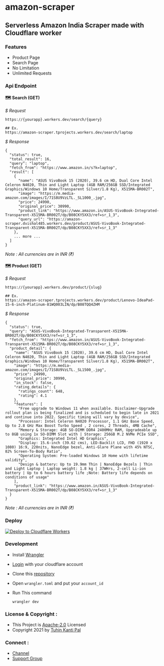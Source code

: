 # amazon-scraper
## Serverless Amazon India Scraper made with Cloudflare worker

### Features

- Product Page
- Search Page
- No Limitation
- Unlimited Requests

### Api Endpoint

#### 🗺 **Search (GET)**

*$ Request*

```
https://{yourapp}.workers.dev/search/{query}

## Ex.
https://amazon-scraper.tprojects.workers.dev/search/laptop
```
*$ Response*

```
{
  "status": true,
  "total_result": 16,
  "query": "laptop",
  "fetch_from": "https://www.amazon.in/s?k=laptop",
  "result": [
    {
      "name": "ASUS VivoBook 15 (2020), 39.6 cm HD, Dual Core Intel Celeron N4020, Thin and Light Laptop (4GB RAM/256GB SSD/Integrated Graphics/Windows 10 Home/Transparent Silver/1.8 Kg), X515MA-BR002T",
      "image": "https://m.media-amazon.com/images/I/71S8U9VzLTL._SL1000_.jpg",
      "price": 24990,
      "original_price": 30990,
      "product_link": "https://www.amazon.in/ASUS-VivoBook-Integrated-Transparent-X515MA-BR002T/dp/B08CKY5XX3/ref=sr_1_3",
      "query_url": "https://amazon-scraper.dvishal485.workers.dev/product/ASUS-VivoBook-Integrated-Transparent-X515MA-BR002T/dp/B08CKY5XX3/ref=sr_1_3"
    },
    ... more ...
  ]
}
```

*Note : All currencies are in INR (₹)*

#### 🗺 **Product (GET)**

*$ Request*

```
https://{yourapp}.workers.dev/product/{slug}

## Ex.
https://amazon-scraper.tprojects.workers.dev/product/Lenovo-IdeaPad-15-6-inch-Platinum-81WQ003LIN/dp/B08TQQ4ZHM
```

*$ Response*

```
{
  "status": true,
  "query": "ASUS-VivoBook-Integrated-Transparent-X515MA-BR002T/dp/B08CKY5XX3/ref=sr_1_3",
  "fetch_from": "https://www.amazon.in/ASUS-VivoBook-Integrated-Transparent-X515MA-BR002T/dp/B08CKY5XX3/ref=sr_1_3",
  "product_detail": {
    "name": "ASUS VivoBook 15 (2020), 39.6 cm HD, Dual Core Intel Celeron N4020, Thin and Light Laptop (4GB RAM/256GB SSD/Integrated Graphics/Windows 10 Home/Transparent Silver/1.8 Kg), X515MA-BR002T",
    "image": "https://m.media-amazon.com/images/I/71S8U9VzLTL._SL1500_.jpg",
    "price": 24990,
    "original_price": 30990,
    "in_stock": false,
    "rating_details": {
      "ratings_count": 648,
      "rating": 4.1
    },
    "features": [
      "Free upgrade to Windows 11 when available. Disclaimer-Upgrade rollout plan is being finalized and is scheduled to begin late in 2021 and continue into 2022. Specific timing will vary by device",
      "Processor: Intel Celeron N4020 Processor, 1.1 GHz Base Speed, Up to 2.8 GHz Max Boost Turbo Speed , 2 cores, 2 Threads, 4MB Cache",
      "Memory & Storage: 4GB SO-DIMM DDR4 2400MHz RAM, Upgradeable up to 8GB using 1x SO-DIMM Slot with | Storage: 256GB M.2 NVMe PCIe SSD",
      "Graphics: Integrated Intel HD Graphics",
      "Display: 15.6-inch (39.62 cms), LED-Backlit LCD, FHD (1920 x 1080) 16:9, 220nits, NanoEdge bezel, Anti-Glare Plane with 45% NTSC, 82% Screen-To-Body Ratio",
      "Operating System: Pre-loaded Windows 10 Home with lifetime validity",
      "Design & battery: Up to 19.9mm Thin | NanoEdge Bezels | Thin and Light Laptop | Laptop weight: 1.8 kg | 37WHrs, 2-cell Li-ion battery | Up to 6 hours battery life ;Note: Battery life depends on conditions of usage"
    ],
    "product_link": "https://www.amazon.in/ASUS-VivoBook-Integrated-Transparent-X515MA-BR002T/dp/B08CKY5XX3/ref=sr_1_3"
  }
}
```

*Note : All currencies are in INR (₹)*

### Deploy

[![Deploy to Cloudflare Workers](https://deploy.workers.cloudflare.com/button)](https://deploy.workers.cloudflare.com/?url=https://github.com/cachecleanerjeet/amazon-scraper)

### Development

- Install [Wrangler](https://developers.cloudflare.com/workers/cli-wrangler/install-update)
- [Login](https://developers.cloudflare.com/workers/cli-wrangler/authentication) with your cloudflare account
- Clone this [repository](https://github.com/cachecleanerjeet/amazon-scraper)
- Open `wrangler.toml` and put your `account_id`
- Run This command 

    ```
    wrangler dev
    ```

### License & Copyright :
- This Project is [Apache-2.0](https://github.com/cachecleanerjeet/amazon-scraper/blob/main/LICENSE) Licensed
- Copyright 2021 by [Tuhin Kanti Pal](https://github.com/cachecleanerjeet)

### Connect :
- [Channel](https://telegram.dog/tprojects)
- [Support Group](https://telegram.dog/t_projects)
